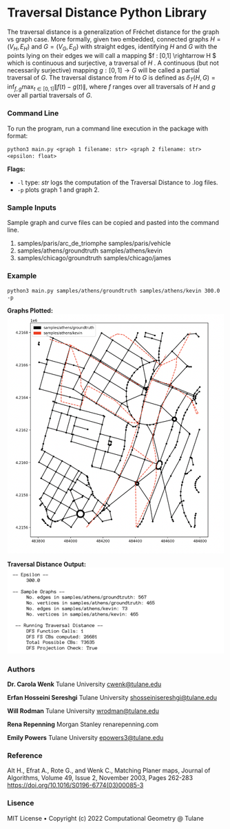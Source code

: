 # Traversal Distance Python Library
The traversal distance is a generalization of Fréchet distance for the graph vs graph case. More formally, given two embedded, connected graphs $H = (V_H ,E_H)$ and $G = (V_G,E_G)$ with straight edges, identifying $H$ and $G$ with the points lying on their edges we will call a mapping $f : [0,1] \rightarrow H $ which is continuous and surjective, a traversal of $H$ . A continuous (but not necessarily surjective) mapping $g : [0,1] \rightarrow G$ will be called a partial traversal of $G$. The traversal distance from $H$ to $G$ is defined as 
$\delta_T(H, G)=\inf_{f,g} \max_{t \in[0,1]}\|f(t)-g(t)\|$,
where $f$ ranges over all traversals of $H$ and $g$ over all partial traversals of $G$.

### Command Line
To run the program, run a command line execution in the package with format:
```
python3 main.py <graph 1 filename: str> <graph 2 filename: str> <epsilon: float>
```

**Flags:**
* `-l` type: *str* logs the computation of the Traversal Distance to .log files.
* `-p` plots graph 1 and graph 2.

### Sample Inputs
Sample graph and curve files can be copied and pasted into the command line.
1. samples/paris/arc_de_triomphe samples/paris/vehicle
2. samples/athens/groundtruth samples/athens/kevin
3. samples/chicago/groundtruth samples/chicago/james

### Example
```
python3 main.py samples/athens/groundtruth samples/athens/kevin 300.0 -p
```
**Graphs Plotted:**
![Image](/docs/plot.jpg?raw=true)

**Traversal Distance Output:**
![Image](/docs/output.jpg?raw=true)

### Authors
**Dr. Carola Wenk** 
Tulane University
cwenk@tulane.edu

**Erfan Hosseini Sereshgi** 
Tulane University
shosseinisereshgi@tulane.edu

**Will Rodman** 
Tulane University
wrodman@tulane.edu

**Rena Repenning** 
Morgan Stanley
renarepenning.com

**Emily Powers**
Tulane University
epowers3@tulane.edu

### Reference
Alt H., Efrat A., Rote G., and Wenk C., Matching Planer maps, Journal of Algorithms, Volume 49, Issue 2, November 2003, Pages 262-283
https://doi.org/10.1016/S0196-6774(03)00085-3

### Lisence
MIT License • Copyright (c) 2022 Computational Geometry @ Tulane
